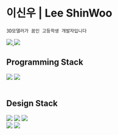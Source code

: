 <h1>이신우 | Lee ShinWoo</h2>

~~~
3D모델러가 꿈인 고등학생 개발자입니다
~~~

<p align="left">
  <a href="https://hollow-helenium-30c.notion.site/Portfolio-2d3d31f154c14e2b89820714ea676003?pvs=4">
    <img src="https://img.shields.io/badge/Portfolio-000000.svg?style=for-the-badge&logo=Notion&logoColor=white">
  </a>
  <a href="https://blog.naver.com/satellite_07">
    <img src="https://img.shields.io/badge/Blog-03C75A.svg?style=for-the-badge&logo=Naver&logoColor=white">
  </a>
</p>

<h2 align="left">Programming Stack</h2>
<p align="left">
  
  <img src="https://img.shields.io/badge/Csharp-239120.svg?style=for-the-badge&logo=Csharp&logoColor=white">
  <img src="https://img.shields.io/badge/Unity-222324?style=for-the-badge&logo=unity&logoColor=white "/>
  <br><br>
  

</p>
<h2 align="left">Design Stack</h2>
<p align="left">
  <img src="https://img.shields.io/badge/AutoCAD-E51050?style=for-the-badge&logo=autocad&logoColor=white "/>
  <img src="https://img.shields.io/badge/Fusion360-FF6B00?style=for-the-badge&logoColor=white "/>
  <img src="https://img.shields.io/badge/3DsMax-00B2A5?style=for-the-badge&logoColor=white "/>
  <br>
  <img src="https://img.shields.io/badge/Blender-EA7600?style=for-the-badge&logo=Blender&logoColor=white "/>
  <img src="https://img.shields.io/badge/Figma-F24E1E?style=for-the-badge&logo=figma&logoColor=white "/>
  <br><br>
</p>

</div>
